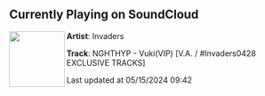 ## Currently Playing on SoundCloud

[<img align="left" width="100" src="https://i1.sndcdn.com/artworks-I0EKNvO64JnzO0wN-Dj87Rg-t500x500.jpg">](https://soundcloud.com/invaders_jp/nghthyp-vuki-vip-v-a?in=saxurn/sets/twisted-metal)

**Artist**: Invaders 

**Track**: NGHTHYP - Vuki(VIP) [V.A. / #Invaders0428 EXCLUSIVE TRACKS]

Last updated at 05/15/2024 09:42
